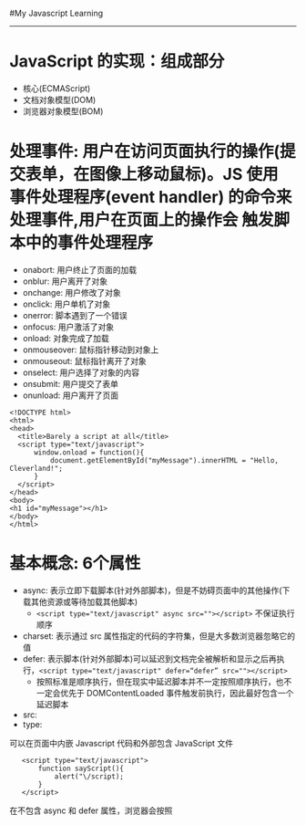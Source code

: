 #My Javascript Learning

***

# JavaScript 的实现：组成部分

 - 核心(ECMAScript)
 - 文档对象模型(DOM)
 - 浏览器对象模型(BOM)

# 处理事件: 用户在访问页面执行的操作(提交表单，在图像上移动鼠标)。JS 使用 事件处理程序(event handler) 的命令来处理事件,用户在页面上的操作会 触发脚本中的事件处理程序

 - onabort: 用户终止了页面的加载
 - onblur: 用户离开了对象
 - onchange: 用户修改了对象
 - onclick: 用户单机了对象
 - onerror: 脚本遇到了一个错误
 - onfocus: 用户激活了对象
 - onload: 对象完成了加载
 - onmouseover: 鼠标指针移动到对象上
 - onmouseout: 鼠标指针离开了对象
 - onselect: 用户选择了对象的内容
 - onsubmit: 用户提交了表单
 - onunload: 用户离开了页面

  ```
  <!DOCTYPE html>
  <html>
  <head>
    <title>Barely a script at all</title>
    <script type="text/javascript">
        window.onload = function(){
            document.getElementById("myMessage").innerHTML = "Hello, Cleverland!";
        }
    </script>
  </head>
  <body>
  <h1 id="myMessage"></h1>
  </body>
  </html>
  ```

# 基本概念: 6个属性

- async: 表示立即下载脚本(针对外部脚本)，但是不妨碍页面中的其他操作(下载其他资源或等待加载其他脚本)
    - `<script type="text/javascript" async src=""></script>` 不保证执行顺序
- charset: 表示通过 src 属性指定的代码的字符集，但是大多数浏览器忽略它的值
- defer: 表示脚本(针对外部脚本)可以延迟到文档完全被解析和显示之后再执行，`<script type="text/javascript" defer=“defer” src=""></script>`
    - 按照标准是顺序执行，但在现实中延迟脚本并不一定按照顺序执行，也不一定会优先于 DOMContentLoaded 事件触发前执行，因此最好包含一个延迟脚本
- src:
- type:

可以在页面中内嵌 Javascript 代码和外部包含 JavaScript 文件

 ```
    <script type="text/javascript">
        function sayScript(){
            alert("\/script);
        }
    </script>
 ```

在不包含 async 和 defer 属性，浏览器会按照 <script> 元素在页面中出现的先后顺序对它们依次进行解析。

按照传统做法，<script> 元素应该放在页面的 <head> 元素中，现在Web应用一般都把全部JavaScript引用放在 <body> 元素中页面内容的后面


# 在XHTML 中的用法

 ```
 // 方法一: 使用 < 相对应的 HTML 实体 (&lt;) 替换代码中的所有小于号
 <script type = "text/javascript">
    function compare(a,b){
        if (a &lt; b) {
            alert("A is less than B");
        }else if(a > b){}
            alert("A is greater than B");
        }else{
            alert("A is equal to B");
        }
    }
 </script>
 // 方法二： 用一个CData片段来包含JavaScript代码。在XHTML(xml)中，CData 片段是文档中的一个特殊区域，可以包含不需要解析的任意格式的文本内容。
 <script type = "text/javascript">
 <![CData[
        function compare(a,b){
        if (a &lt; b) {
            alert("A is less than B");
        }else if(a > b){}
            alert("A is greater than B");
        }else{
            alert("A is equal to B");
        }
    }
 ]]>
 </script>

 ```

# 嵌入代码与外部文件

 - 可维护性
 - 可缓存
 - 适应未来

# <noscript>元素只有在如下的两种情况中才会显示出来

 - 浏览器不支持脚本
 - 浏览器支持脚本，但是脚本被禁用

 ```
 <html>
    <head>
        <title>testtttt</title>
        <script type="text/javascript" defer="defer" src="... .js"></script>
        <script type="text/javascript" defer="defer" src="... .js"></script>
    </head>
    <body>
        <noscript>
            <p>本页面需要浏览器支持启用JavaScript</p>
        </noscript>
    </body>
 </html>
 ```

# JavaScript 的基本概念

 - 区分大小写
 - 标识符
    - 第一个字符必须是一个字母、下划线、或者美元符号
    - 其他字符可以是字母、下划线、数字、美元符号
 - 严格模式
    - “use strict”
 - 注释
    - 单行注释: //
    - 块机器注释: /* ... */
 - 变量: `var message;`
    - 松散类型: 可以用来保存任何类型的数据，每个变量仅仅是一个用于保存值的占位符
    - 修改变量值的同时可以修改值的类型
    - 使用 `var` 作为局部变量，在退出函数后就会被销毁，直接定义 `message = "hi"` 作为全局变量

    ```
    function test(){
        message = "Hi";
    }
    test();// 只要调用过一次 test 函数，这个变量就有了定义，可以再全局被访问到
    alert(message);
    ```
 - 数据类型:
    - "undefined": 值未定义,只有一个值 undefined 使用 var 声明但是未对其进行初始化时这个变量就是 undefined
     ```
     var message;
     alert(message == undefined); //true
     alert(typeof message); //undefined
     ```
    - "Null": 也是一个只有一个值的数据类型 值为 null 表示一个空对象指针使用,使用 typeof操作符检测 null 值时会返回 “object” 的原因
      ```
      var car = null;
      alert(typeof car); // "object"
      // 如果一个变量将来用于保存对象，将其初始化为 null , undefined == null 输出 true
      // alert(null == undefined); undefined 派生与 null
      ```
    - "Boolean":
    - "Number":
    - "String":

 -  typeof 负责返回给定变量的数据类型，可以返回下列某个字符串
    - "undefined": 值未定义
    - "boolean": 值是布尔值
    - "string": 值是字符串
    - "number": 值是数值
    - "object": 值是对象或者null
    - "function": 值是函数

 ```
 var message = "some string"
 alert(typeof message);// "string"
 alert(typeof(message));// "string"
 alert(typeof 95);// "number"
 // note: typeof 是操作符不是函数
 ```

# class and id: CSS 样式表在规则中使用这些属性定义页面的外观，而JavaScript 文件在代码中使用这些属性来影响页面上元素的行为。

 - class: 标识出可能多次使用的元素

 ```CSS
 .moveTitle{
    font: bold 28px;
    color: #FF0000;
  }
  <h1 id="theaterName">The Raven Theater Presents</h1>
  ```

# html 基本属性

 * 一个基本的table: table>(thead>tr>th*5)+(tbody>tr>td*5)+(tfoot>tr>td*5)

   ```html
    <table width="100%" border="1">
        <col></col>
        <caption>table的标题</caption>
       <thead>
           <tr>
                <th>Month</th>
                <th>Savings</th>
           </tr>
        </thead>
        <tbody>
            <tr>
                <td>Jannuary</td>
                <td>$100</td>
            </tr>
             <tr>
                <td>February</td>
                <td>$80</td>
            </tr>
        </tbody>
        <tfoot>
            <tr>
                <td>Sum</td>
                <td>$180</td>
                <td></td>
                <td></td>
                <td></td>
            </tr>
        </tfoot>
    </table>
   ```

 * 列表: dl>(dt+dd)*2
    - 无序: ul>li 类似 md 的 *-
    - 有序: ol>li
    - 选择列表: select>(optgroup>option*2)*2,optgroup定义选项组
        ```
        <select name="" id="">
            <optgroup label="Swedish Cars">
                <option value ="volvo">Volvo</option>
                <option value ="saab">Saab</option>
            </optgroup>
            <optgroup>
                <option value ="mercedes">Mercedes</option>
                <option value ="audi">Audi</option>
            </optgroup>
        </select>
        ```
    - 选择列表: <datalist> 与 input 元素配合使用该元素，来定义 input 可能的值。datalist 及其选项不会被显示出来，它仅仅是合法的输入值列表,使用 input 元素的 list 属性来绑定 datalist。
        ```
        <input id="" list="cars" />
        <datalist id="cars">
            <option value="BMW"></option>
            <option value="Ford"></option>
            <option value="Volvo"></option>
        </datalist>
        ```

 * 表单: form 用于向服务器传输数据，元素是块级元素，前后会产生折行,在HTML表单中使用 input元素来创建按钮
    - input : `type="button\checkbox\file\hidden\image\password\radio\reset\submit\text"`
    - fieldset: 将表单内的相关元素分组，表单内容的一部分打包，生成一组相关表单的字段
    - menus
    - textarea
    - legend: 为 fieldset 元素定义标题
    - label: 为 input 元素定义标注
    - keygen: 表单的密钥对生成器字段，当提交表单时，私钥存储在本地，公钥发送到服务器
    - oninput:

    ```
    <form action="表单提交的地址" method="get/post"></form>
        <p>firstName: <input type="text" name="fname" /></p>
        <p>lastName: <input type= "text" name="lname" /></p>
        <label for="male">Male</label>
        <input type="radio" name="sex" id="male" />
        Encryption: <keygen name="security" />
        <input type="submit" value="Submit" />
    </form>
    <form oninput="x.value = parseInt(a.value) + parseInt(b.value)">0
       <input type="range" id="a" value="50"> 100 + 
       <input type="number" id="b" value="50">=
       <output name="x" for="a b"></output>
    </form> 
    ```
 
 * 页面框架: frameset>frame*3,noframes为那些不支持框架的浏览器显示文本

    ```
    <frameset cols="25%,50%,25%">
        <noframes>
             <body>Your browser does not handle frames!</body>
        </noframes>
        <frame src="1.html" />
        <frame src="2.html" />
        <frame src="3.html" />
    </frameset>
    ```

 * <button type="button">按钮</button> 在元素内部可以放置内容，比如文本或者图像这是使用input与该元素创建按钮的不同之处。
 * 多行输入文本框: <textarea row="3"  cols="20">在这里面输入内容</textarea>
 * 定义时间和日期: <time>9:00</time>,<time datetime="2010-02-14">情人节</time>
 * <canvas>标签定义图形(图表和图像)，只是图形容器，使用脚本来绘制图形

 ```
 <canvas>your broswer is not support canvas tag</canvas>
 <script type="text/javascript">
    var canvas = document.getElementById('myCanvas');
    var ctx = canvas.getContext('2d');
    ctx.fillStyle = '#FF0000';
    ctx.fillRect(0,0,80,100);
 </script>
 ```

 * 播放视频(video),音频(audio): track(字幕)，source(2分源文件浏览器选择支持的文件)

 ```
 <video width="320" height="240" controls="controls">
      <source src="forrest_gump.mp4" type="video/mp4" />
      <source src="forrest_gump.ogg" type="video/ogg" />
      <track kind="subtitles" src="subs_chi.srt" srclang="zh" label="Chinese">
      <track kind="subtitles" src="subs_eng.srt" srclang="en" label="English">
 </video>
 ```

 * 页面上所有链接规定默认地址或者默认目标，浏览器随后将不再使用当前文档的 URL，而使用指定的基本 URL 来解析所有的相对 URL. <a>、<img>、<link>、<form> 都有作用

    ```
    <head>
    <base href="http://baidu.com/i/"/>
    <base target="_blank"/>;
    </head>
    <body>
    <img src="eg_smile.gif"/>
    <a href="http:www.baidu.com">百度</a>
    </body>
    ```

 * 定义图像映射中区域(图像映射指的是带有可点击区域的图像)，area元素总是嵌套在 map 标签中 

    ```
    <img src="planets.jpg" border="0" usemap="#planetmap" alt="Planets" />
    <map name="planetmap" id="planetmap">
        <area shape="circle" coords="180,139,14" href ="venus.html" alt="Venus" />
        <area shape="circle" coords="129,161,10" href ="mercur.html" alt="Mercury" />
        <area shape="rect" coords="0,0,110,260" href ="sun.html" alt="Sun" />
    </map>
    ```
 
 * 元素提供有关页面的元信息(针对搜索引擎和更新频度的描述和关键词)，元数据总是以名称/值的形式被成对传递的。
     - 必须属性: content(定义与 http-equiv 或 name 属性相关的元信息)
     - 可选属性:
        - http-equiv
        - name
        - scheme
 * 定义导航链接: nav, `nav>a*3`
 * 链接样式表，定义文档与外部资源的关系 `<head><link rel="stylesheet" type="text/css" href="theme.css /></head>`
 * 定义文档或文章的作者的联系信息: `<address>Written by <a href="mailto:webmaster@example.com">Donald Duck</a>.<br> 作者的个人信息</address>`
 * 简称或缩写: `<abbr title="People's Republic of China">PRC</abbr>` ,通过对缩写进行标记，能够为浏览器、拼写检查和搜索引擎提供有用的信息
 * 定义超链接: `<a href="http://www.baidu.com">百度</a>`
 * <style>标签为文档定义样式信息, `<style type="text/css">h1{color: red},p{color: blue}</style>`
 * 为表格定义不同的对齐方式: `<col align="right"></col>`
 * 短语元素:标准属性(id,class.title.style.dir.lang,xml:lang)
    - 强调: <em> <strong>
    - 定义一个定义项目: dfn
    - 定义文本: code(定义计算机代码文本), samp(定义样本文本), kbd(定义键盘文本)
    - 定义变量: var()
    - 定义引用: cite(对参考文献的引用进行定义，书籍或杂志)
 * 标量测量(已知范围或分数值内,gauge): meter，不能用于指示进度，若使用，用<progress>标签: `<meter value="3" min="0" max="10">十分之三</meter><meter value="0.6">60%</meter>`
 * 标签标示任务的进度 `<progress value="22" max="100"></progress>`
 * 下划线: <u></u>,<ins></ins>
 * 删除线: <del></del>,<s></s>,strike
 * 带有记号的文本: <mark></mark>
 * 定义短引用: <q></q>
 * 带有 word break opportunity 的文本: <wbr>单词换行时机</wbr>
 * 文档中的区段: <section></section>
 * 改变字体大小: <big></big>，<small></small>
 * span 标签组合行内元素，当对它应用样式时它才会产生视觉上的变化,应用 id 或者 class 属性
 * <summary> 标签包含 details 元素的标题，"details" 元素用于描述有关文档或文档片段的详细信息。<details><summary>包含在summary里面</summary>details的内容</details>
 * 标签规定独立的自包含内容, <article>独立的自包含内容</article>
 * 作为文章的侧栏定义其所处内容之外的内容: <aside></aside>
 * 规定粗体文本 <b></b>
 * 规定斜体文本 <i></i>
 * 元素可覆盖默认文本的方向 <bdo dir="rtl"></bdo> dir有两个属性 ltr和rtl
 * <blockquote>定义块引用从常规文本中分离出来,左右两边进行缩进</blockquote>
 * 定义嵌入的内容，比如插件 <embed src="helloworld.swf" />
 * 规定文本的字体、字体尺寸、字体颜色 <font size = "3" color="red">This is a text!</font>
 * 规定独立的流内容（图像、图表、照片、代码等等），使用 figcaption 元素为 figure 添加标题 <figure><figcaption>这里面是figcaption</figcaption><img src="..." height="" width=""></figure>
 * `<iframe src="/i/eg_landscape.jpg"></iframe>` 内联框架
 * 标签规定文档的主要内容 <main>,一个文档中,不能出现一个以上的 <main> 元素。<main> 元素不能是<article>、<aside>、<footer>、<header> 或 <nav>元素的后代
 * pre 元素可定义预格式化的文本。被包围在 pre 元素中的文本通常会保留空格和换行符。而文本也会呈现为等宽字体.用来表示计算机的源代码
 * <rt> 标签定义字符（中文注音或字符）的解释或发音。
 * <rp> 标签在 ruby 注释中使用，以定义不支持 ruby 元素的浏览器所显示的内容
 * 向HTML代码添加一个对象:定义一个嵌入的对象。请使用此元素向您的 XHTML 页面添加多媒体。此元素允许您规定插入 HTML 文档中的对象的数据和参数，以及可用来显示和操作数据的代码
    - param 参数定义用于对象的 run-time 设置
    - 不要对图像使用 <object> 标签，使用<img>标签代替